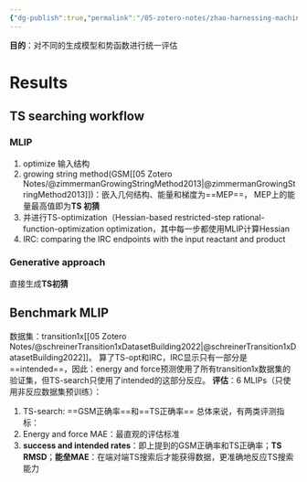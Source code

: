 ```yaml
---
{"dg-publish":true,"permalink":"/05-zotero-notes/zhao-harnessing-machine-learning2025/","title":"Harnessing machine learning to enhance transition state search with interatomic potentials and generative models","noteIcon":"","created":"2025-06-13T20:51","updated":"2025-07-02T10:20"}
---
```


**目的**：对不同的生成模型和势函数进行统一评估
# Results
## TS searching workflow
### **MLIP**
1. optimize 输入结构
2. growing string method(GSM[[05 Zotero Notes/@zimmermanGrowingStringMethod2013\|@zimmermanGrowingStringMethod2013]])：嵌入几何结构、能量和梯度为==MEP==， MEP上的能量最高值即为**TS 初猜**
3. 并进行TS-optimization（Hessian-based restricted-step rational-function-optimization optimization，其中每一步都使用MLIP计算Hessian
4. IRC: comparing the IRC endpoints with the input reactant and product
### **Generative approach**
直接生成**TS初猜** 
## Benchmark MLIP
数据集：transition1x[[05 Zotero Notes/@schreinerTransition1xDatasetBuilding2022\|@schreinerTransition1xDatasetBuilding2022]]。
算了TS-opt和IRC，IRC显示只有一部分是==intended==，因此：energy and force预测使用了所有transition1x数据集的验证集，但TS-search只使用了intended的这部分反应。
**评估**：6 MLIPs（只使用非反应数据集预训练）：
1. TS-search: ==GSM正确率==和==TS正确率==
总体来说，有两类评测指标：
1. Energy and force MAE：最直观的评估标准
2. **success and intended rates**：即上提到的GSM正确率和TS正确率；**TS RMSD**；**能垒MAE**：在端对端TS搜索后才能获得数据，更准确地反应TS搜索能力
